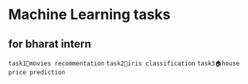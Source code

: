 # Machine Learning tasks 
## for bharat intern
`task1🎥movies recommentation`
`task2🥀iris classification`
`task3🏠house price prediction`
